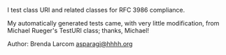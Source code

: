 I test class URI and related classes for RFC 3986 compliance.

My automatically generated tests came, with very little modification, from Michael Rueger's TestURI class; thanks, Michael!


Author: Brenda Larcom <asparagi@hhhh.org>